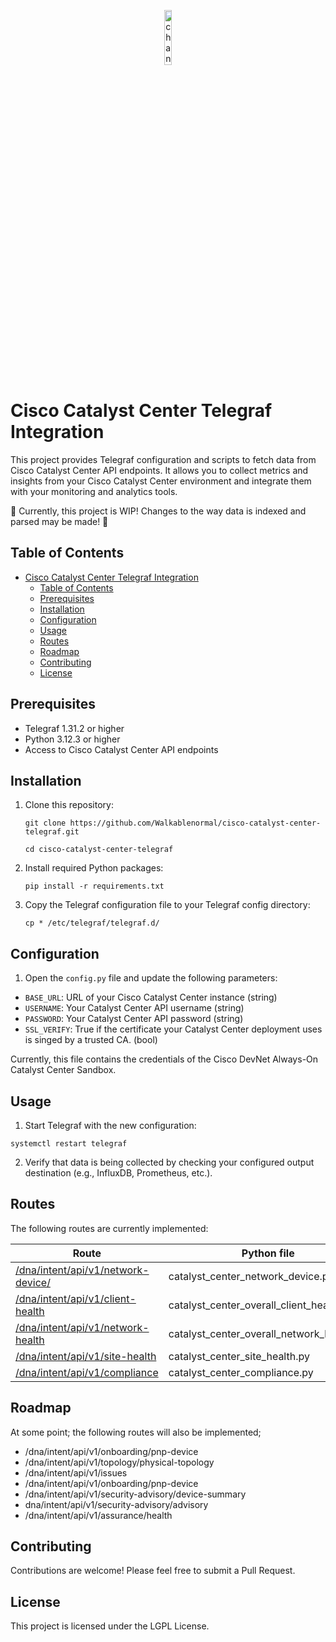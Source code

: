 <p align="center">
  <img src="https://github.com/user-attachments/assets/e1a94f9f-e6b0-445d-adf3-ec5b65abadea" alt="channels4_profile" width="15%">
</p>

# Cisco Catalyst Center Telegraf Integration

This project provides Telegraf configuration and scripts to fetch data from Cisco Catalyst Center API endpoints. It allows you to collect metrics and insights from your Cisco Catalyst Center environment and integrate them with your monitoring and analytics tools.

🚧 Currently, this project is WIP! Changes to the way data is indexed and parsed may be made! 🚧

## Table of Contents

- [Cisco Catalyst Center Telegraf Integration](#cisco-catalyst-center-telegraf-integration)
  - [Table of Contents](#table-of-contents)
  - [Prerequisites](#prerequisites)
  - [Installation](#installation)
  - [Configuration](#configuration)
  - [Usage](#usage)
  - [Routes](#routes)
  - [Roadmap](#roadmap)
  - [Contributing](#contributing)
  - [License](#license)

## Prerequisites

- Telegraf 1.31.2 or higher
- Python 3.12.3 or higher
- Access to Cisco Catalyst Center API endpoints

## Installation

1. Clone this repository:

    ```git clone https://github.com/Walkablenormal/cisco-catalyst-center-telegraf.git```
  
    ```cd cisco-catalyst-center-telegraf```
2. Install required Python packages:
  
   ```pip install -r requirements.txt```
  
3. Copy the Telegraf configuration file to your Telegraf config directory:

   ```cp * /etc/telegraf/telegraf.d/```

## Configuration

1. Open the `config.py` file and update the following parameters:

- `BASE_URL`: URL of your Cisco Catalyst Center instance (string)
- `USERNAME`: Your Catalyst Center API username (string)
- `PASSWORD`: Your Catalyst Center API password (string)
- `SSL_VERIFY`: True if the certificate your Catalyst Center deployment uses is singed by a trusted CA. (bool)

Currently, this file contains the credentials of the Cisco DevNet Always-On Catalyst Center Sandbox.

## Usage

1. Start Telegraf with the new configuration:

  ```systemctl restart telegraf```
  
2. Verify that data is being collected by checking your configured output destination (e.g., InfluxDB, Prometheus, etc.).

## Routes

The following routes are currently implemented:

| Route       | Python file     | Telegraf config |
| ----- | ----------- | --------------- |
|[/dna/intent/api/v1/network-device/](https://developer.cisco.com/docs/dna-center/get-device-list/)|catalyst_center_network_device.py|catalyst_center_network_device.conf|
|[/dna/intent/api/v1/client-health](https://developer.cisco.com/docs/dna-center/get-overall-client-health/)|catalyst_center_overall_client_health.py|catalyst_center_overall_client_health.conf|
|[/dna/intent/api/v1/network-health](https://developer.cisco.com/docs/dna-center/get-overall-network-health/)|catalyst_center_overall_network_health.py|catalyst_center_overall_network_health.conf|
|[/dna/intent/api/v1/site-health](https://developer.cisco.com/docs/dna-center/get-site-health/)|catalyst_center_site_health.py|catalyst_center_site_health.conf|
|[/dna/intent/api/v1/compliance](https://developer.cisco.com/docs/dna-center/get-compliance-status/)|catalyst_center_compliance.py|catalyst_center_compliance.conf|

## Roadmap

At some point; the following routes will also be implemented;

- /dna/intent/api/v1/onboarding/pnp-device
- /dna/intent/api/v1/topology/physical-topology
- /dna/intent/api/v1/issues
- /dna/intent/api/v1/onboarding/pnp-device
- /dna/intent/api/v1/security-advisory/device-summary
- dna/intent/api/v1/security-advisory/advisory
- /dna/intent/api/v1/assurance/health

## Contributing

Contributions are welcome! Please feel free to submit a Pull Request.

## License

This project is licensed under the LGPL License.
